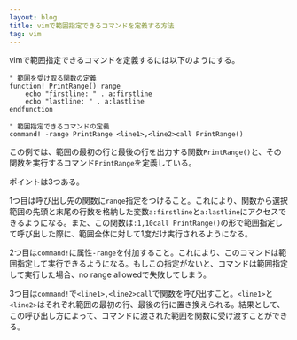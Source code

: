 ```yaml
---
layout: blog
title: vimで範囲指定できるコマンドを定義する方法
tag: vim
---
```




vimで範囲指定できるコマンドを定義するには以下のようにする。

~~~~
" 範囲を受け取る関数の定義
function! PrintRange() range
    echo "firstline: " . a:firstline
    echo "lastline: " . a:lastline
endfunction

" 範囲指定できるコマンドの定義
command! -range PrintRange <line1>,<line2>call PrintRange()
~~~~

この例では、範囲の最初の行と最後の行を出力する関数`PrintRange()`と、その関数を実行するコマンド`PrintRange`を定義している。

ポイントは3つある。

1つ目は呼び出し先の関数に`range`指定をつけること。これにより、関数から選択範囲の先頭と末尾の行数を格納した変数`a:firstline`と`a:lastline`にアクセスできるようになる。また、この関数は`:1,10call PrintRange()`の形で範囲指定して呼び出した際に、範囲全体に対して1度だけ実行されるようになる。

2つ目は`command!`に属性`-range`を付加すること。これにより、このコマンドは範囲指定して実行できるようになる。もしこの指定がないと、コマンドは範囲指定して実行した場合、no range allowedで失敗してしまう。

3つ目は`command!`で`<line1>,<line2>call`で関数を呼び出すこと。`<line1>`と`<line2>`はそれぞれ範囲の最初の行、最後の行に置き換えられる。結果として、この呼び出し方によって、コマンドに渡された範囲を関数に受け渡すことができる。
